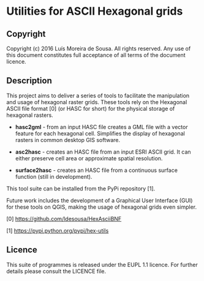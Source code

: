 Utilities for ASCII Hexagonal grids
=====================================


Copyright
-------------------------------------------------------------------------------

Copyright (c) 2016 Luís Moreira de Sousa. All rights reserved. 
Any use of this document constitutes full acceptance of all terms of the 
document licence.


Description
-------------------------------------------------------------------------------

This project aims to deliver a series of tools to facilitate the manipulation and usage of hexagonal raster grids. These tools rely on the Hexagonal ASCII file format [0] (or HASC for short) for the physical storage of hexagonal rasters.

 - **hasc2gml** - from an input HASC file creates a GML file with a vector feature for each hexagonal cell. Simplifies the display of hexagonal rasters in common desktop GIS software.
 
 - **asc2hasc** - creates an HASC file from an input ESRI ASCII grid. It can either preserve cell area or approximate spatial resolution.
 
 - **surface2hasc** - creates an HASC file from a continuous surface function (still in development).
 
This tool suite can be installed from the PyPi repository [1].

Future work includes the development of a Graphical User Interface (GUI) for these tools on QGIS, making the usage of hexagonal grids even simpler.

[0] https://github.com/ldesousa/HexAsciiBNF

[1] https://pypi.python.org/pypi/hex-utils


Licence
-------------------------------------------------------------------------------

This suite of programmes is released under the EUPL 1.1 licence. For further 
details please consult the LICENCE file.
